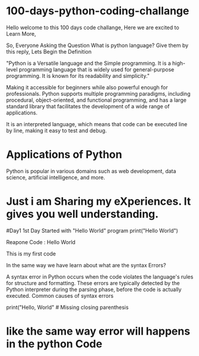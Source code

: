 # 100-days-python-coding-challange
Hello welcome to this  100 days code challange,
Here we are excited to Learn More,

So, Everyone Asking the Question What is python language?
Give them by this reply,
Lets Begin the Definition  

"Python is a Versatile language and the Simple programming. It is a high-level programming language that is widely used for general-purpose programming. It is known for its readability and simplicity."

Making it accessible for beginners while also powerful enough for professionals. Python supports multiple programming paradigms, including procedural, object-oriented, and functional programming, and has a large standard library that facilitates the development of a wide range of applications. 
 
It is an interpreted language, which means that code can be executed line by line, making it easy to test and debug. 

# Applications of Python
Python is popular in various domains such as web development, data science, artificial intelligence, and more.

# Just i am Sharing my eXperiences. It gives you well understanding.

#Day1
1st Day Started with "Hello World" program
print("Hello World")

Reapone Code : Hello World

This is my first code 

In the same way we have learn about what are the syntax Errors?

A syntax error in Python occurs when the code violates the language's rules for structure and formatting. These errors are typically detected by the Python interpreter during the parsing phase, before the code is actually executed. Common causes of syntax errors

print("Hello, World"  # Missing closing parenthesis

# like the same way error will happens in the python Code
